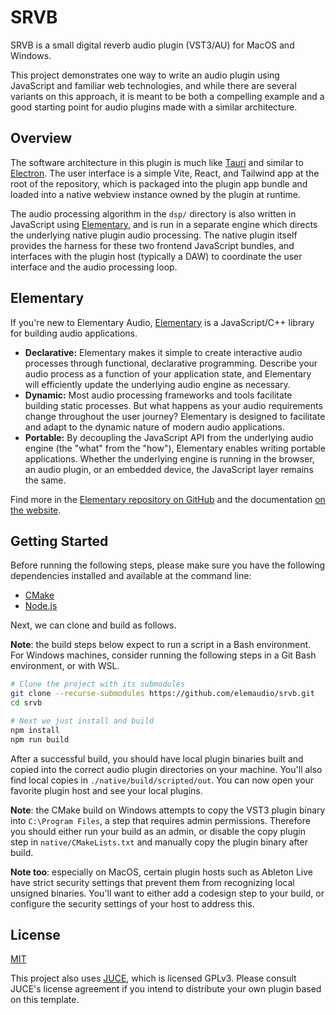 # SRVB

SRVB is a small digital reverb audio plugin (VST3/AU) for MacOS and Windows.

This project demonstrates one way to write an audio plugin using JavaScript and
familiar web technologies, and while there are several variants on this approach,
it is meant to be both a compelling example and a good starting point for audio
plugins made with a similar architecture.

## Overview

The software architecture in this plugin is much like [Tauri](https://tauri.app/) and similar to
[Electron](https://www.electronjs.org/). The user interface is a simple Vite, React, and Tailwind app
at the root of the repository, which is packaged into the plugin app bundle and loaded into a native
webview instance owned by the plugin at runtime.

The audio processing algorithm in the `dsp/` directory is also written in
JavaScript using [Elementary](https://elementary.audio), and is run in a separate
engine which directs the underlying native plugin audio processing. The native
plugin itself provides the harness for these two frontend JavaScript bundles,
and interfaces with the plugin host (typically a DAW) to coordinate the user
interface and the audio processing loop.

## Elementary

If you're new to Elementary Audio, [Elementary](https://elementary.audio) is a JavaScript/C++ library for building audio applications.

* **Declarative:** Elementary makes it simple to create interactive audio processes through functional, declarative programming. Describe your audio process as a function of your application state, and Elementary will efficiently update the underlying audio engine as necessary.
* **Dynamic:** Most audio processing frameworks and tools facilitate building static processes. But what happens as your audio requirements change throughout the user journey? Elementary is designed to facilitate and adapt to the dynamic nature of modern audio applications.
* **Portable:** By decoupling the JavaScript API from the underlying audio engine (the "what" from the "how"), Elementary enables writing portable applications. Whether the underlying engine is running in the browser, an audio plugin, or an embedded device, the JavaScript layer remains the same.

Find more in the [Elementary repository on GitHub](https://github.com/elemaudio/elementary) and the documentation [on the website](https://elementary.audio/).

## Getting Started

Before running the following steps, please make sure you have the following dependencies installed and
available at the command line:

* [CMake](https://cmake.org/)
* [Node.js](https://nodejs.org/en)

Next, we can clone and build as follows.

**Note**: the build steps below expect to run a script in a Bash environment. For Windows machines, consider
running the following steps in a Git Bash environment, or with WSL.

```bash
# Clone the project with its submodules
git clone --recurse-submodules https://github.com/elemaudio/srvb.git
cd srvb

# Next we just install and build
npm install
npm run build
```

After a successful build, you should have local plugin binaries built and
copied into the correct audio plugin directories on your machine. You'll also
find local copies in `./native/build/scripted/out`. You can now
open your favorite plugin host and see your local plugins.

**Note**: the CMake build on Windows attempts to copy the VST3 plugin binary
into `C:\Program Files`, a step that requires admin permissions. Therefore you
should either run your build as an admin, or disable the copy plugin step in
`native/CMakeLists.txt` and manually copy the plugin binary after build.

**Note too**: especially on MacOS, certain plugin hosts such as Ableton Live
have strict security settings that prevent them from recognizing local unsigned
binaries. You'll want to either add a codesign step to your build, or configure
the security settings of your host to address this.

## License

[MIT](./LICENSE.md)

This project also uses [JUCE](https://juce.com/), which is licensed GPLv3. Please consult JUCE's license
agreement if you intend to distribute your own plugin based on this template.
